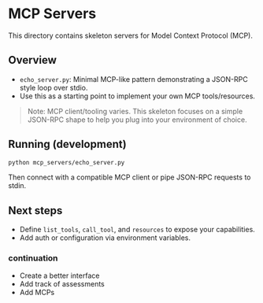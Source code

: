 # MCP Servers

This directory contains skeleton servers for Model Context Protocol (MCP).

## Overview
- `echo_server.py`: Minimal MCP-like pattern demonstrating a JSON-RPC style loop over stdio.
- Use this as a starting point to implement your own MCP tools/resources.

> Note: MCP client/tooling varies. This skeleton focuses on a simple JSON-RPC shape to help you plug into your environment of choice.

## Running (development)
```bash
python mcp_servers/echo_server.py
```
Then connect with a compatible MCP client or pipe JSON-RPC requests to stdin.

## Next steps
- Define `list_tools`, `call_tool`, and `resources` to expose your capabilities.
- Add auth or configuration via environment variables.

### continuation
- Create a better interface
- Add track of assessments
- Add MCPs